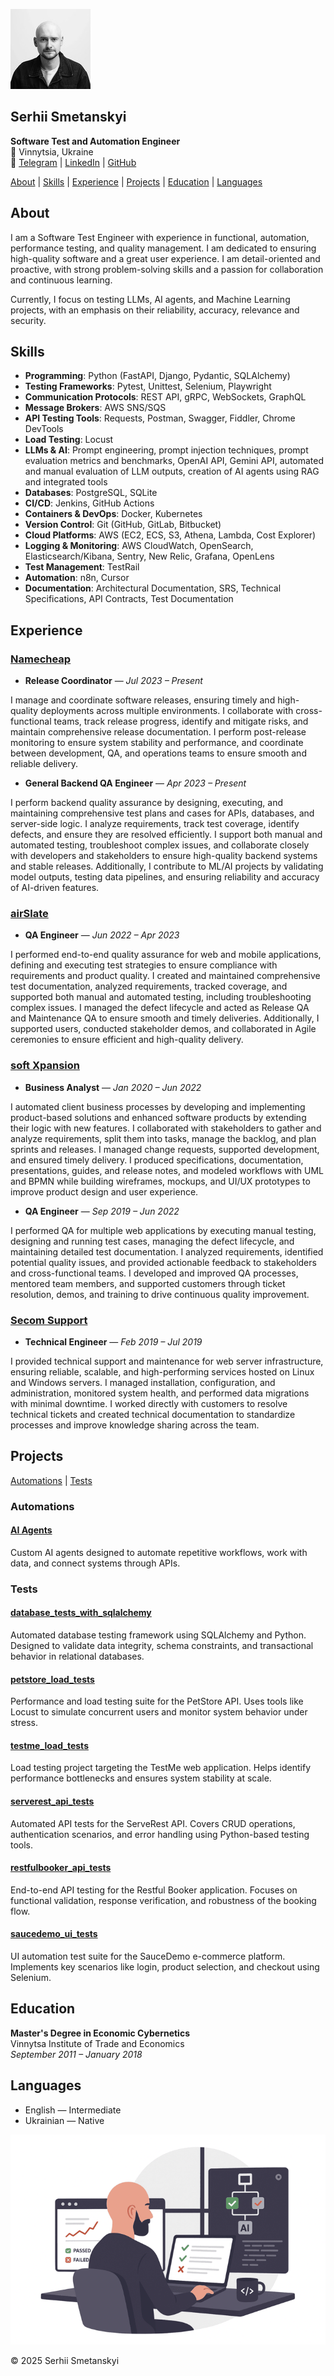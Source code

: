 ![avatar](avatar.jpeg)

## Serhii Smetanskyi

**Software Test and Automation Engineer**  
📍 Vinnytsia, Ukraine  
🔗 [Telegram](https://t.me/serhiismetanskyi) | [LinkedIn](https://www.linkedin.com/in/serhiismetanskyi) | [GitHub](https://github.com/serhiismetanskyi)

[About](#about) | [Skills](#skills) | [Experience](#experience) | [Projects](#projects) | [Education](#education) | [Languages](#languages)

## About

I am a Software Test Engineer with experience in functional, automation, performance testing, and quality management. I am dedicated to ensuring high-quality software and a great user experience. I am detail-oriented and proactive, with strong problem-solving skills and a passion for collaboration and continuous learning.

Currently, I focus on testing LLMs, AI agents, and Machine Learning projects, with an emphasis on their reliability, accuracy, relevance and security.

## Skills

- **Programming**: Python (FastAPI, Django,	Pydantic, SQLAlchemy)
- **Testing Frameworks**: Pytest, Unittest, Selenium, Playwright
- **Communication Protocols**: REST API, gRPC, WebSockets, GraphQL
- **Message Brokers**: AWS SNS/SQS
- **API Testing Tools**: Requests, Postman, Swagger, Fiddler, Chrome DevTools
- **Load Testing**: Locust
- **LLMs & AI**: Prompt engineering, prompt injection techniques, prompt evaluation metrics and benchmarks, OpenAI API, Gemini API, automated and manual evaluation of LLM outputs, creation of AI agents using RAG and integrated tools
- **Databases**: PostgreSQL, SQLite
- **CI/CD**: Jenkins, GitHub Actions
- **Containers & DevOps**: Docker, Kubernetes
- **Version Control**: Git (GitHub, GitLab, Bitbucket)
- **Cloud Platforms**: AWS (EC2, ECS, S3, Athena, Lambda, Cost Explorer)
- **Logging & Monitoring**: AWS CloudWatch, OpenSearch, Elasticsearch/Kibana, Sentry, New Relic, Grafana, OpenLens
- **Test Management**: TestRail
- **Automation**: n8n, Cursor
- **Documentation**: Architectural Documentation, SRS, Technical Specifications, API Contracts, Test Documentation

## Experience

### [Namecheap](https://www.namecheap.com/)  
- **Release Coordinator** — *Jul 2023 – Present*

I manage and coordinate software releases, ensuring timely and high-quality deployments across multiple environments. I collaborate with cross-functional teams, track release progress, identify and mitigate risks, and maintain comprehensive release documentation. I perform post-release monitoring to ensure system stability and performance, and coordinate between development, QA, and operations teams to ensure smooth and reliable delivery.

- **General Backend QA Engineer** — *Apr 2023 – Present*

I perform backend quality assurance by designing, executing, and maintaining comprehensive test plans and cases for APIs, databases, and server-side logic. I analyze requirements, track test coverage, identify defects, and ensure they are resolved efficiently. I support both manual and automated testing, troubleshoot complex issues, and collaborate closely with developers and stakeholders to ensure high-quality backend systems and stable releases. Additionally, I contribute to ML/AI projects by validating model outputs, testing data pipelines, and ensuring reliability and accuracy of AI-driven features.

### [airSlate](https://www.airslate.com/)  
- **QA Engineer** — *Jun 2022 – Apr 2023*

I performed end-to-end quality assurance for web and mobile applications, defining and executing test strategies to ensure compliance with requirements and product quality. I created and maintained comprehensive test documentation, analyzed requirements, tracked coverage, and supported both manual and automated testing, including troubleshooting complex issues. I managed the defect lifecycle and acted as Release QA and Maintenance QA to ensure smooth and timely deliveries. Additionally, I supported users, conducted stakeholder demos, and collaborated in Agile ceremonies to ensure efficient and high-quality delivery.

### [soft Xpansion](https://softxpansion.global/)  
- **Business Analyst** — *Jan 2020 – Jun 2022*

I automated client business processes by developing and implementing product-based solutions and enhanced software products by extending their logic with new features. I collaborated with stakeholders to gather and analyze requirements, split them into tasks, manage the backlog, and plan sprints and releases. I managed change requests, supported development, and ensured timely delivery. I produced specifications, documentation, presentations, guides, and release notes, and modeled workflows with UML and BPMN while building wireframes, mockups, and UI/UX prototypes to improve product design and user experience.

- **QA Engineer** — *Sep 2019 – Jun 2022*

I performed QA for multiple web applications by executing manual testing, designing and running test cases, managing the defect lifecycle, and maintaining detailed test documentation. I analyzed requirements, identified potential quality issues, and provided actionable feedback to stakeholders and cross-functional teams. I developed and improved QA processes, mentored team members, and supported customers through ticket resolution, demos, and training to drive continuous quality improvement.

### [Secom Support](https://secom.com.ua/en)  
- **Technical Engineer** — *Feb 2019 – Jul 2019*

I provided technical support and maintenance for web server infrastructure, ensuring reliable, scalable, and high-performing services hosted on Linux and Windows servers. I managed installation, configuration, and administration, monitored system health, and performed data migrations with minimal downtime. I worked directly with customers to resolve technical tickets and created technical documentation to standardize processes and improve knowledge sharing across the team.

## Projects

[Automations](#automations) | [Tests](#tests)

### Automations

#### [AI Agents](https://a8n.serhiismetanskyi.cv/#cases)
Custom AI agents designed to automate repetitive workflows, work with data, and connect systems through APIs.

### Tests

#### [database_tests_with_sqlalchemy](https://github.com/serhiismetanskyi/database_tests_with_sqlalchemy)  
Automated database testing framework using SQLAlchemy and Python. Designed to validate data integrity, schema constraints, and transactional behavior in relational databases.

#### [petstore_load_tests](https://github.com/serhiismetanskyi/petstore_load_tests)  
Performance and load testing suite for the PetStore API. Uses tools like Locust to simulate concurrent users and monitor system behavior under stress.

#### [testme_load_tests](https://github.com/serhiismetanskyi/testme_load_tests)  
Load testing project targeting the TestMe web application. Helps identify performance bottlenecks and ensures system stability at scale.

#### [serverest_api_tests](https://github.com/serhiismetanskyi/serverest_api_tests)  
Automated API tests for the ServeRest API. Covers CRUD operations, authentication scenarios, and error handling using Python-based testing tools.

#### [restfulbooker_api_tests](https://github.com/serhiismetanskyi/restfulbooker_api_tests)  
End-to-end API testing for the Restful Booker application. Focuses on functional validation, response verification, and robustness of the booking flow.

#### [saucedemo_ui_tests](https://github.com/serhiismetanskyi/saucedemo_ui_tests)  
UI automation test suite for the SauceDemo e-commerce platform. Implements key scenarios like login, product selection, and checkout using Selenium.


## Education

**Master's Degree in Economic Cybernetics**  
Vinnytsa Institute of Trade and Economics  
*September 2011 – January 2018*

## Languages

- English — Intermediate  
- Ukrainian — Native

![cover](cover.png)

© 2025 Serhii Smetanskyi
